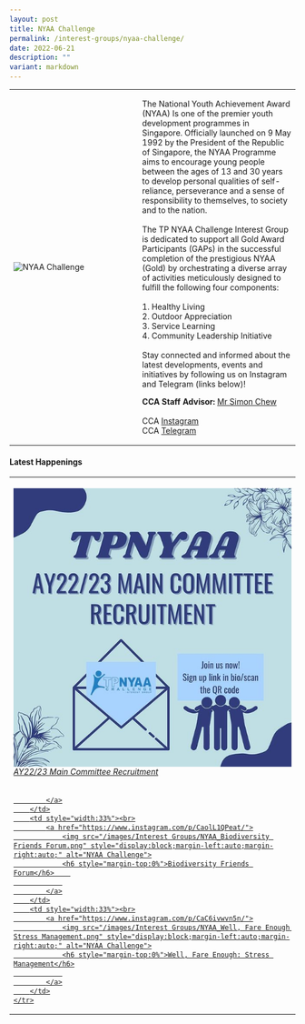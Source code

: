 ```yaml
---
layout: post
title: NYAA Challenge
permalink: /interest-groups/nyaa-challenge/
date: 2022-06-21
description: ""
variant: markdown
---
```

<div>
    <table>
        <tbody><tr>
            <td style="width:45%"><img src="https://hosting.photobucket.com/images/i/tracyng81/NYAA_Challenge.jpg?width=320&amp;height=320&amp;fit=bounds" style="display:block;margin-left:auto;margin-right:auto;" alt="NYAA Challenge"></td>
            <td>
                <p>
                    The National Youth Achievement Award (NYAA) Is one of the premier youth development programmes in Singapore. Officially launched on 9 May 1992 by the President of the Republic of Singapore, the NYAA Programme aims to encourage young people between the ages of 13 and 30 years to develop personal qualities of self-reliance, perseverance and a sense of responsibility to themselves, to society and to the nation.<br>
									<br>
The TP NYAA Challenge Interest Group is dedicated to support all Gold Award Participants (GAPs) in the successful completion of the prestigious NYAA (Gold) by orchestrating a diverse array of activities meticulously designed to fulfill the following four components:<br>
               <br>
1.   Healthy Living<br>
2.  Outdoor Appreciation<br>
3.  Service Learning<br>
4.  Community Leadership Initiative<br>
									<br>
Stay connected and informed about the latest developments, events and initiatives by following us on Instagram and Telegram (links below)!	
                </p><p>
                    <b>CCA Staff Advisor:</b> <a href="mailto:Simon_CHEW@TP.EDU.SG">Mr Simon Chew</a><br>
                    <br>
                    CCA <a href="https://www.instagram.com/tpnyaa">Instagram</a>
									<br>
                    CCA <a href="https://t.me/+hSAtHDMSQGplZmI9">Telegram</a>
                </p>
            </td>
        </tr>
    </tbody></table>
</div>

#### Latest Happenings

<table>
    <tbody><tr>
        <td style="width:33%"><br>
            <a href="https://www.instagram.com/p/CcVaLvyP7i6/">
                <img src="/images/Interest Groups/NYAA_AY22-23 Main Committee Recruitment.png" style="display:block;margin-left:auto;margin-right:auto;" alt="NYAA Challenge">
                <h6 style="margin-top:0%">AY22/23 Main Committee Recruitment</h6>
                
            </a>
        </td>
        <td style="width:33%"><br>
            <a href="https://www.instagram.com/p/CaolL1QPeat/">
                <img src="/images/Interest Groups/NYAA_Biodiversity Friends Forum.png" style="display:block;margin-left:auto;margin-right:auto;" alt="NYAA Challenge">
                <h6 style="margin-top:0%">Biodiversity Friends Forum</h6>    
                
            </a>
        </td>
        <td style="width:33%"><br>
            <a href="https://www.instagram.com/p/CaC6ivwvn5n/">
                <img src="/images/Interest Groups/NYAA_Well, Fare Enough Stress Management.png" style="display:block;margin-left:auto;margin-right:auto;" alt="NYAA Challenge">
                <h6 style="margin-top:0%">Well, Fare Enough: Stress Management</h6>
                
            </a>
        </td>
    </tr>
</tbody></table>
